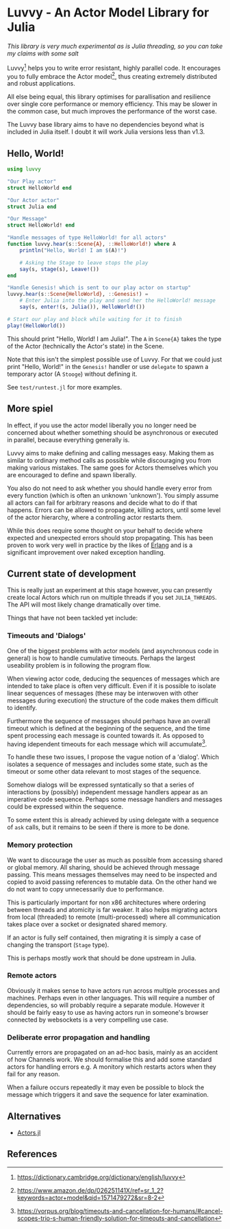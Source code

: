# Luvvy - An Actor Model Library for Julia

*This library is very much experimental as is Julia threading, so you can take
my claims with some salt*

Luvvy[^Etymology] helps you to write error resistant, highly parallel
code. It encourages you to fully embrace the Actor model[^Actors], thus
creating extremely distributed and robust applications.

All else being equal, this library optimises for parallisation and resilience
over single core performance or memory efficiency. This may be slower in the
common case, but much improves the performance of the worst case.

The Luvvy base library aims to have no dependencies beyond what is included
in Julia itself. I doubt it will work Julia versions less than v1.3.

## Hello, World!

```julia
using luvvy

"Our Play actor"
struct HelloWorld end

"Our Actor actor"
struct Julia end

"Our Message"
struct HelloWorld! end

"Handle messages of type HelloWorld! for all actors"
function luvvy.hear(s::Scene{A}, ::HelloWorld!) where A
	println("Hello, World! I am $(A)!")

	# Asking the Stage to leave stops the play
	say(s, stage(s), Leave!())
end

"Handle Genesis! which is sent to our play actor on startup"
luvvy.hear(s::Scene{HelloWorld}, ::Genesis!) =
	# Enter Julia into the play and send her the HelloWorld! message
	say(s, enter!(s, Julia()), HelloWorld!())

# Start our play and block while waiting for it to finish
play!(HelloWorld())
```

This should print "Hello, World! I am Julia!". The `A` in `Scene{A}` takes the
type of the Actor (technically the Actor's state) in the Scene.

Note that this isn't the simplest possible use of Luvvy. For that we could
just print "Hello, World!" in the `Genesis!` handler or use `delegate` to
spawn a temporary actor (A `Stooge`) without defining it.

See `test/runtest.jl` for more examples.

## More spiel

In effect, if you use the actor model liberally you no longer need be
concerned about whether something should be asynchronous or executed in
parallel, because everything generally is.

Luvvy aims to make defining and calling messages easy. Making them as similar
to ordinary method calls as possible while discouraging you from making
various mistakes. The same goes for Actors themselves which you are encouraged
to define and spawn liberally.

You also do not need to ask whether you should handle every error from every
function (which is often an unknown 'unknown'). You simply assume all actors
can fail for arbitrary reasons and decide what to do if that happens.
Errors can be allowed to propagate, killing actors, until some level of the
actor hierarchy, where a controlling actor restarts them.

While this does require some thought on your behalf to decide where expected
and unexpected errors should stop propagating. This has been proven to work
very well in practice by the likes of [Erlang](https://www.erlang.org/) and is
a significant improvement over naked exception handling.

## Current state of development

This is really just an experiment at this stage however, you can presently
create local Actors which run on multiple threads if you set
`JULIA_THREADS`. The API will most likely change dramatically over time.

Things that have not been tackled yet include:

### Timeouts and 'Dialogs'

One of the biggest problems with actor models (and asynchronous code in
general) is how to handle cumulative timeouts. Perhaps the largest useability
problem is in following the program flow.

When viewing actor code, deducing the sequences of messages which are intended
to take place is often very difficult. Even if it is possible to isolate
linear sequences of messages (these may be interwoven with other messages
during execution) the structure of the code makes them difficult to identify.

Furthermore the sequence of messages should perhaps have an overall timeout
which is defined at the beginning of the sequence, and the time spent
processing each message is counted towards it. As opposed to having idependent
timeouts for each message which will accumulate[^Trio].

To handle these two issues, I propose the vague notion of a 'dialog'. Which
isolates a sequence of messages and includes some state, such as the timeout
or some other data relevant to most stages of the sequence.

Somehow dialogs will be expressed syntatically so that a series of
interactions by (possibly) independent message handlers appear as an
imperative code sequence. Perhaps some message handlers and messages could be
expressed within the sequence.

To some extent this is already achieved by using delegate with a sequence of
`ask` calls, but it remains to be seen if there is more to be done.

### Memory protection

We want to discourage the user as much as possible from accessing shared or
global memory. All sharing, should be achieved through message passing. This
means messages themselves may need to be inspected and copied to avoid passing
references to mutable data. On the other hand we do not want to copy
unnecessarily due to performance.

This is particularly important for non x86 architectures where ordering
between threads and atomicity is far weaker. It also helps migrating actors
from local (threaded) to remote (multi-processed) where all communication
takes place over a socket or designated shared memory.

If an actor is fully self contained, then migrating it is simply a case of
changing the transport (`Stage` type).

This is perhaps mostly work that should be done upstream in Julia.

### Remote actors

Obviously it makes sense to have actors run across multiple processes and
machines. Perhaps even in other languages. This will require a number of
dependencies, so will probably require a separate module. However it should be
fairly easy to use as having actors run in someone's browser connected by
websockets is a very compelling use case.

### Deliberate error propagation and handling

Currently errors are propagated on an ad-hoc basis, mainly as an accident of
how Channels work. We should formalise this and add some standard actors for
handling errors e.g. A monitory which restarts actors when they fail for any
reason.

When a failure occurs repeatedly it may even be possible to block the message
which triggers it and save the sequence for later examination.

## Alternatives

- [Actors.jl](https://github.com/oschulz/Actors.jl)

## References

[^Etymology]: https://dictionary.cambridge.org/dictionary/english/luvvy
[^Actors]: https://www.amazon.de/dp/026251141X/ref=sr_1_2?keywords=actor+model&qid=1571479272&sr=8-2
[^Trio]: https://vorpus.org/blog/timeouts-and-cancellation-for-humans/#cancel-scopes-trio-s-human-friendly-solution-for-timeouts-and-cancellation

